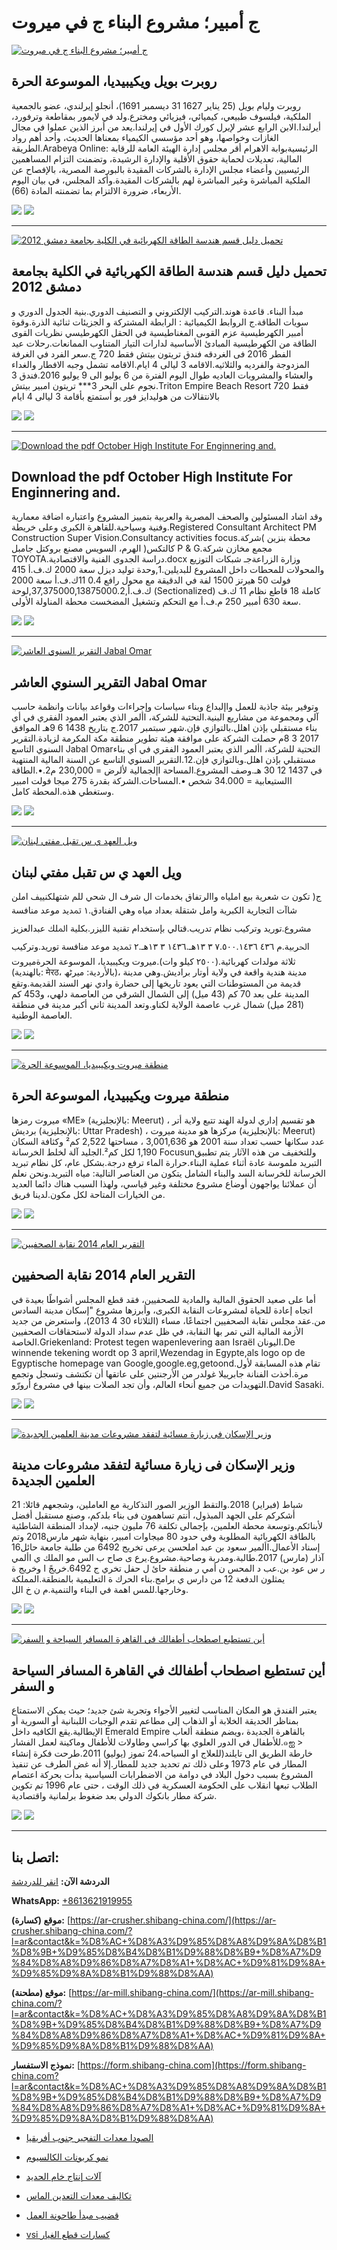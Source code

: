 # ج أمبير؛ مشروع البناء ج في ميروت

<a href="https://swt.shibang-china.com/?l=ar&img&k=%D8%AC+%D8%A3%D9%85%D8%A8%D9%8A%D8%B1%D8%9B+%D9%85%D8%B4%D8%B1%D9%88%D8%B9+%D8%A7%D9%84%D8%A8%D9%86%D8%A7%D8%A1+%D8%AC+%D9%81%D9%8A+%D9%85%D9%8A%D8%B1%D9%88%D8%AA" target="_blank">![ج أمبير؛ مشروع البناء ج في ميروت](http://static.shibang-china.com/all-800x300/92.jpg)</a>

## روبرت بويل ويكيبيديا، الموسوعة الحرة
روبرت وليام بويل (25 يناير 1627 31 ديسمبر 1691)، أنجلو إيرلندي، عضو بالجمعية الملكية، فيلسوف طبيعي، كيميائي، فيزيائي ومخترع.ولد في لايمور بمقاطعة وترفورد، أيرلندا.الابن الرابع عشر لإيرل كورك الأول في إيرلندا.يعد من أبرز الذين عملوا في مجال الغازات وخواصها، وهو أحد مؤسسي الكيمياء بمعناها الحديث، وأحد أهم رواد الطريقة.Arabeya Online: الرئيسيةبوابة الاهرام أقر مجلس إدارة الهيئة العامة للرقابة المالية، تعديلات لحماية حقوق الأقلية والإدارة الرشيدة، وتضمنت التزام المساهمين الرئيسيين وأعضاء مجلس الإدارة بالشركات المقيدة بالبورصة المصرية، بالإفصاح عن الملكية المباشرة وغير المباشرة لهم بالشركات المقيدة.وأكد المجلس، في بيان اليوم الأربعاء، ضرورة الالتزام بما تضمنته المادة (66).


<a href="https://whatsapp.shibangsoft.com/WhatsApp.php" target="_blank" title="WhatsApp">![](http://static.shibang-china.com/icon/whatsapp.png)</a> <a href="https://swt.shibang-china.com/?l=ar&icon&k=%D8%AC+%D8%A3%D9%85%D8%A8%D9%8A%D8%B1%D8%9B+%D9%85%D8%B4%D8%B1%D9%88%D8%B9+%D8%A7%D9%84%D8%A8%D9%86%D8%A7%D8%A1+%D8%AC+%D9%81%D9%8A+%D9%85%D9%8A%D8%B1%D9%88%D8%AA" target="_blank">![](http://static.shibang-china.com/icon/chat-ar.png)</a>

---

<a href="https://swt.shibang-china.com/?l=ar&img&k=%D8%AC+%D8%A3%D9%85%D8%A8%D9%8A%D8%B1%D8%9B+%D9%85%D8%B4%D8%B1%D9%88%D8%B9+%D8%A7%D9%84%D8%A8%D9%86%D8%A7%D8%A1+%D8%AC+%D9%81%D9%8A+%D9%85%D9%8A%D8%B1%D9%88%D8%AA" target="_blank">![تحميل دليل قسم هندسة الطاقة الكهربائية في الكلية بجامعة دمشق 2012](http://static.shibang-china.com/all-800x300/269.jpg)</a>

## تحميل دليل قسم هندسة الطاقة الكهربائية في الكلية بجامعة دمشق 2012
مبدأ البناء. قاعدة هوند.التركيب الإلكتروني و التصنيف الدوري.بنية الجدول الدوري و سويات الطاقة.ج الروابط الكيميائية : الرابطة المشتركة و الجزيئات ثنائية الذرة.وقوة أمبير الكهرطيسية عزم القوىى المغناطيسية في الحقل الكهرطيسي نظريات القوى الطاقة من الكهرطيسية المبادئ الأساسية لدارات التيار المتناوب الممانعات.رحلات عيد الفطر 2016 فى الغردقه فندق تريتون بيتش فقط 720 ج.سعر الفرد في الغرفة المزدوجة والفرديه والثلاثيه.الاقامه 3 ليالى 4 ايام.الاقامه تشمل وجبه الافطار والغداء والعشاء والمشروبات العاديه طوال اليوم الفترة من 6 يوليو الى 9 يوليو 2016.فندق 3 نجوم على البحر 3*** تريتون امبير بيتش.Triton Empire Beach Resort فقط 720 بالانتقالات من هوليدايز فور يو أستمتع بأقامة 3 ليالى 4 ايام


<a href="https://whatsapp.shibangsoft.com/WhatsApp.php" target="_blank" title="WhatsApp">![](http://static.shibang-china.com/icon/whatsapp.png)</a> <a href="https://swt.shibang-china.com/?l=ar&icon&k=%D8%AC+%D8%A3%D9%85%D8%A8%D9%8A%D8%B1%D8%9B+%D9%85%D8%B4%D8%B1%D9%88%D8%B9+%D8%A7%D9%84%D8%A8%D9%86%D8%A7%D8%A1+%D8%AC+%D9%81%D9%8A+%D9%85%D9%8A%D8%B1%D9%88%D8%AA" target="_blank">![](http://static.shibang-china.com/icon/chat-ar.png)</a>

---

<a href="https://swt.shibang-china.com/?l=ar&img&k=%D8%AC+%D8%A3%D9%85%D8%A8%D9%8A%D8%B1%D8%9B+%D9%85%D8%B4%D8%B1%D9%88%D8%B9+%D8%A7%D9%84%D8%A8%D9%86%D8%A7%D8%A1+%D8%AC+%D9%81%D9%8A+%D9%85%D9%8A%D8%B1%D9%88%D8%AA" target="_blank">![Download the pdf October High Institute For Enginnering and.](http://static.shibang-china.com/all-800x300/1398.jpg)</a>

## Download the pdf October High Institute For Enginnering and.
وقد اشاد المسئولين والصحف المصرية والعربية بتمييز المشروع واعتباره اضافة معمارية وفنية وسياحية.للقاهرة الكبرى وعلى خريطة.Registered Consultant Architect PM Construction Super Vision.Consultancy activities focus.محطة بنزين )شركة كالتكس( الهرم، السويس مصنع بروكتل جامبل P &amp; G.مجمع مخازن شركة TOYOTA.دراسة الجدوى الفنية والاقتصادية.docx وزارة الزراعةجـ شبكات التوزيع والمحولات للمحطات داخل المشروع للبديلين.1,وحدة توليد ديزل سعة 2000 ك.ف.أ 415 فولت 50 هيرتز 1500 لفة في الدقيقة مع محول رافع 0.4 11ك.ف.أ سعة 2000 ك.ف.أ,37,375000,13875000.2,لوحة (Sectionalized) كاملة 18 قاطع نظام 11 ك.ف سعة 630 أمبير 250 م.ف.أ مع التحكم وتشغيل المضخست محطة المناولة الأولى.


<a href="https://whatsapp.shibangsoft.com/WhatsApp.php" target="_blank" title="WhatsApp">![](http://static.shibang-china.com/icon/whatsapp.png)</a> <a href="https://swt.shibang-china.com/?l=ar&icon&k=%D8%AC+%D8%A3%D9%85%D8%A8%D9%8A%D8%B1%D8%9B+%D9%85%D8%B4%D8%B1%D9%88%D8%B9+%D8%A7%D9%84%D8%A8%D9%86%D8%A7%D8%A1+%D8%AC+%D9%81%D9%8A+%D9%85%D9%8A%D8%B1%D9%88%D8%AA" target="_blank">![](http://static.shibang-china.com/icon/chat-ar.png)</a>

---

<a href="https://swt.shibang-china.com/?l=ar&img&k=%D8%AC+%D8%A3%D9%85%D8%A8%D9%8A%D8%B1%D8%9B+%D9%85%D8%B4%D8%B1%D9%88%D8%B9+%D8%A7%D9%84%D8%A8%D9%86%D8%A7%D8%A1+%D8%AC+%D9%81%D9%8A+%D9%85%D9%8A%D8%B1%D9%88%D8%AA" target="_blank">![التقرير السنوي العاشر Jabal Omar](http://static.shibang-china.com/all-800x300/262.jpg)</a>

## التقرير السنوي العاشر Jabal Omar
وتوفير بيئة جاذبة للعمل واإلبداع وبناء سياسات وإجراءات وقواعد بيانات وانظمة حاسب آلي ومجموعة من مشاريع البنية.التحتية للشركة، األمر الذي يعتبر العمود الفقري في أي بناء مستقبلي بإذن اهلل.بالتوازي فإن.شهر سبتمبر 2017.ج بتاريخ 1438 6 9هـ الموافق 2017 3 8م حصلت الشركة على موافقة هيئة تطوير منطقة مكة المكرمة لزيادة.التقرير السنوي التاسع Jabal Omarالتحتية للشركة، األمر الذي يعتبر العمود الفقري في أي بناء مستقبلي بإذن اهلل.وبالتوازي فإن.12.التقرير السنوي التاسع عن السنة المالية المنتهية في 1437 12 30 هـ.وصف المشروع.المساحة اإلجمالية لألرض = 230,000 م2.•.الطاقة االستيعابية = 34.000 شخص •.المساحات.الشركة بقدرة 275 ميجا فولت امبير وستغطي هذه.المحطة كامل.


<a href="https://whatsapp.shibangsoft.com/WhatsApp.php" target="_blank" title="WhatsApp">![](http://static.shibang-china.com/icon/whatsapp.png)</a> <a href="https://swt.shibang-china.com/?l=ar&icon&k=%D8%AC+%D8%A3%D9%85%D8%A8%D9%8A%D8%B1%D8%9B+%D9%85%D8%B4%D8%B1%D9%88%D8%B9+%D8%A7%D9%84%D8%A8%D9%86%D8%A7%D8%A1+%D8%AC+%D9%81%D9%8A+%D9%85%D9%8A%D8%B1%D9%88%D8%AA" target="_blank">![](http://static.shibang-china.com/icon/chat-ar.png)</a>

---

<a href="https://swt.shibang-china.com/?l=ar&img&k=%D8%AC+%D8%A3%D9%85%D8%A8%D9%8A%D8%B1%D8%9B+%D9%85%D8%B4%D8%B1%D9%88%D8%B9+%D8%A7%D9%84%D8%A8%D9%86%D8%A7%D8%A1+%D8%AC+%D9%81%D9%8A+%D9%85%D9%8A%D8%B1%D9%88%D8%AA" target="_blank">![ويل العهد ي س تقبل مفتي لبنان](http://static.shibang-china.com/all-800x300/83.jpg)</a>

## ويل العهد ي س تقبل مفتي لبنان
ج( تكون ت شعرية بيع املياه واالرتفاق بخدمات ال شرف ال شحي للم شتهلكنييف املن شاآت التجارية الكبرية وامل شتقلة بعداد مياه وهي الفنادق.١ ﲤﺪﻳﺪ ﻣﻮﻋﺪ ﻣﻨﺎﻓﺴﺔ ﻣﺸﺮﻭﻉ.ﺗﻮﺭﻳﺪ ﻭﺗﺮﻛﻴﺐ ﻧﻈﺎﻡ ﺗﺪﺭﻳﺐ.ﻗﺘﺎﻟﻲ ﺑﺈﺳﺘﺨﺪﺍﻡ ﺗﻘﻨﻴﺔ ﺍﻟﻠﻴﺰﺭ.ﺑﻜﻠﻴﺔ ﺍﳌﻠﻚ ﻋﺒﺪﺍﻟﻌﺰﻳﺰ ﺍﳊﺮﺑﻴﺔ.ﻡ ٤٣٦ ٧.٥٠٠.١٤٣٦ ٣ ١٣ﻫـ.١٤٣٦ ٣ ١٣ﻫـ.٢ ﲤﺪﻳﺪ ﻣﻮﻋﺪ ﻣﻨﺎﻓﺴﺔ ﺗﻮﺭﻳﺪ.ﻭﺗﺮﻛﻴﺐ ﺛﻼﺛﺔ ﻣﻮﻟﺪﺍﺕ ﻛﻬﺮﺑﺎﺋﻴﺔ.(٢٥٠٠ ﻛﻴﻠﻮ ﻭﺍﺕ).ميروت ويكيبيديا، الموسوعة الحرةميروت (بالهندية: मेरठ، بالأردية: میرٹھ)، مدينة هندية واقعة في ولاية أوتار براديش.وهي مدينة قديمة من المستوطنات التي يعود تاريخها إلى حضارة وادي نهر السند القديمة.وتقع المدينة على بعد 70 كم (43 ميل) إلى الشمال الشرقي من العاصمة دلهي، و453 كم (281 ميل) شمال غرب عاصمة الولاية لكناو.وتعد المدينة ثاني أكبر مدينة في منطقة العاصمة الوطنية.


<a href="https://whatsapp.shibangsoft.com/WhatsApp.php" target="_blank" title="WhatsApp">![](http://static.shibang-china.com/icon/whatsapp.png)</a> <a href="https://swt.shibang-china.com/?l=ar&icon&k=%D8%AC+%D8%A3%D9%85%D8%A8%D9%8A%D8%B1%D8%9B+%D9%85%D8%B4%D8%B1%D9%88%D8%B9+%D8%A7%D9%84%D8%A8%D9%86%D8%A7%D8%A1+%D8%AC+%D9%81%D9%8A+%D9%85%D9%8A%D8%B1%D9%88%D8%AA" target="_blank">![](http://static.shibang-china.com/icon/chat-ar.png)</a>

---

<a href="https://swt.shibang-china.com/?l=ar&img&k=%D8%AC+%D8%A3%D9%85%D8%A8%D9%8A%D8%B1%D8%9B+%D9%85%D8%B4%D8%B1%D9%88%D8%B9+%D8%A7%D9%84%D8%A8%D9%86%D8%A7%D8%A1+%D8%AC+%D9%81%D9%8A+%D9%85%D9%8A%D8%B1%D9%88%D8%AA" target="_blank">![منطقة ميروت ويكيبيديا، الموسوعة الحرة](http://static.shibang-china.com/all-800x300/107.jpg)</a>

## منطقة ميروت ويكيبيديا، الموسوعة الحرة
ميروت رمزها «ME» (بالإنجليزية: Meerut) ، هو تقسيم إداري لدولة الهند تتبع ولاية أتر برديش (بالإنجليزية: Uttar Pradesh) ، مركزها هو مدينة ميروت (بالإنجليزية: Meerut) عدد سكانها حسب تعداد سنة 2001 هو 3,001,636 ، مساحتها 2,522 كم² وكثافة السكان 1,190 لكل كم².الجليد آلة لخلط الخرسانة Focusunوللتخفيف من هذه الآثار يتم تطبيق التبريد ملموسة عادة أثناء عملية البناء.حرارة الماء ترفع درجة.بشكل عام، كل نظام تبريد الخرسانة للخرسانة السد والبناء الشامل يتكون من العناصر التالية: مياه التبريد.ونحن نعلم أن عملائنا يواجهون أوضاع مشروع مختلفة وغير قياسي، ولهذا السبب هناك دائما العديد من الخيارات المتاحة لكل مكون.لدينا فريق.


<a href="https://whatsapp.shibangsoft.com/WhatsApp.php" target="_blank" title="WhatsApp">![](http://static.shibang-china.com/icon/whatsapp.png)</a> <a href="https://swt.shibang-china.com/?l=ar&icon&k=%D8%AC+%D8%A3%D9%85%D8%A8%D9%8A%D8%B1%D8%9B+%D9%85%D8%B4%D8%B1%D9%88%D8%B9+%D8%A7%D9%84%D8%A8%D9%86%D8%A7%D8%A1+%D8%AC+%D9%81%D9%8A+%D9%85%D9%8A%D8%B1%D9%88%D8%AA" target="_blank">![](http://static.shibang-china.com/icon/chat-ar.png)</a>

---

<a href="https://swt.shibang-china.com/?l=ar&img&k=%D8%AC+%D8%A3%D9%85%D8%A8%D9%8A%D8%B1%D8%9B+%D9%85%D8%B4%D8%B1%D9%88%D8%B9+%D8%A7%D9%84%D8%A8%D9%86%D8%A7%D8%A1+%D8%AC+%D9%81%D9%8A+%D9%85%D9%8A%D8%B1%D9%88%D8%AA" target="_blank">![التقرير العام 2014 نقابة الصحفيين](http://static.shibang-china.com/all-800x300/465.jpg)</a>

## التقرير العام 2014 نقابة الصحفيين
أما على صعيد الحقوق المالية والمادية للصحفيين، فقد قطع المجلس أشواطًا بعيدة في اتجاه إعادة للحياة لمشروعات النقابة الكبرى، وأبرزها مشروع &quot;إسكان مدينة السادس من.عقد مجلس نقابة الصحفيين اجتماعًا، مساء (الثلاثاء 30 4 2013)، واستعرض من جديد الأزمة المالية التي تمر بها النقابة، في ظل عدم سداد الدولة لاستحقاقات الصحفيين الخاصة.Griekenland: Protest tegen wapenlevering aan Israël اليونان.De winnende tekening wordt op 3 april,Wezendag in Egypte,als logo op de Egyptische homepage van Google,google.eg,getoond.تقام هذه المسابقة لأول مرة.أخذت الفنانة جابرييلا غولدر من الأرجنتين على عاتقها أن تكتشف وتسجل وتجمع التهويدات من جميع أنحاء العالم، وأن تجد الصلات بينها في مشروع أرورّو.David Sasaki.


<a href="https://whatsapp.shibangsoft.com/WhatsApp.php" target="_blank" title="WhatsApp">![](http://static.shibang-china.com/icon/whatsapp.png)</a> <a href="https://swt.shibang-china.com/?l=ar&icon&k=%D8%AC+%D8%A3%D9%85%D8%A8%D9%8A%D8%B1%D8%9B+%D9%85%D8%B4%D8%B1%D9%88%D8%B9+%D8%A7%D9%84%D8%A8%D9%86%D8%A7%D8%A1+%D8%AC+%D9%81%D9%8A+%D9%85%D9%8A%D8%B1%D9%88%D8%AA" target="_blank">![](http://static.shibang-china.com/icon/chat-ar.png)</a>

---

<a href="https://swt.shibang-china.com/?l=ar&img&k=%D8%AC+%D8%A3%D9%85%D8%A8%D9%8A%D8%B1%D8%9B+%D9%85%D8%B4%D8%B1%D9%88%D8%B9+%D8%A7%D9%84%D8%A8%D9%86%D8%A7%D8%A1+%D8%AC+%D9%81%D9%8A+%D9%85%D9%8A%D8%B1%D9%88%D8%AA" target="_blank">![وزير الإسكان فى زيارة مسائية لتفقد مشروعات مدينة العلمين الجديدة](http://static.shibang-china.com/all-800x300/470.jpg)</a>

## وزير الإسكان فى زيارة مسائية لتفقد مشروعات مدينة العلمين الجديدة
21 شباط (فبراير) 2018.والتقط الوزير الصور التذكارية مع العاملين، وشجعهم قائلا: أشكركم على الجهد المبذول، أنتم تساهمون فى بناء بلدكم، وصنع مستقبل أفضل لأبنائكم.وتوسعة محطة العلمين، بإجمالى تكلفة 76 مليون جنيه، لإمداد المنطقة الشاطئية بالطاقة الكهربائية المطلوبة وفي حدود 80 ميجاوات امبير، بنهاية شهر مارس2018 وتم إسناد الأعمال.األمير سعود بن عبد املحسن يرعى تخريج 6492 من طلبة جامعة حائل16 آذار (مارس) 2017.طالبة.ومدربة وصاحبة.مشروع.يرع ى صاح ب الس مو الملك ي األمي ر س عود بن.عب د المحس ن أمي ر منطقة حائ ل حفل تخري ج 6492.خريجً ا وخريج ة يمثلون الدفعة 12 من دارس ي برامج.بناء الحرك ة التعليمية بالمنطقة.المملكة وخارجها.للمس اهمة في البناء والتنمية.م ن خ الل.


<a href="https://whatsapp.shibangsoft.com/WhatsApp.php" target="_blank" title="WhatsApp">![](http://static.shibang-china.com/icon/whatsapp.png)</a> <a href="https://swt.shibang-china.com/?l=ar&icon&k=%D8%AC+%D8%A3%D9%85%D8%A8%D9%8A%D8%B1%D8%9B+%D9%85%D8%B4%D8%B1%D9%88%D8%B9+%D8%A7%D9%84%D8%A8%D9%86%D8%A7%D8%A1+%D8%AC+%D9%81%D9%8A+%D9%85%D9%8A%D8%B1%D9%88%D8%AA" target="_blank">![](http://static.shibang-china.com/icon/chat-ar.png)</a>

---

<a href="https://swt.shibang-china.com/?l=ar&img&k=%D8%AC+%D8%A3%D9%85%D8%A8%D9%8A%D8%B1%D8%9B+%D9%85%D8%B4%D8%B1%D9%88%D8%B9+%D8%A7%D9%84%D8%A8%D9%86%D8%A7%D8%A1+%D8%AC+%D9%81%D9%8A+%D9%85%D9%8A%D8%B1%D9%88%D8%AA" target="_blank">![أين تستطيع اصطحاب أطفالك في القاهرة المسافر السياحة و السفر](http://static.shibang-china.com/all-800x300/1348.jpg)</a>

## أين تستطيع اصطحاب أطفالك في القاهرة المسافر السياحة و السفر
يعتبر الفندق هو المكان المناسب لتغيير الأجواء وتجربة شئ جديد؛ حيث يمكن الاستمتاع بمناظر الحديقة الخلابة أو الذهاب إلى مطاعم تقدم الوجبات اللبنانية أو السورية أو الإيطالية.يقع الكافيه داخل Emerald Empire بالقاهرة الجديدة ،ويضم منطقة ألعاب للأطفال في الدور العلوي بها كراسي وطاولات للأطفال وماكينة لعمل الفشار.๑ஐ &gt; خارطة الطريق الى تايلند(للعلاج او السياحه.24 تموز (يوليو) 2011.طرحت فكرة إنشاء المطار في عام 1973 وعلى ذلك تم تحديد جديد للمطار.إلا أنه غض الطرف عن تنفيذ المشروع بسبب دخول البلاد في دوامة من الاضطرابات السياسية بدأت بحركة اعتصام الطلاب تبعها انقلاب على الحكومة العسكرية في ذلك الوقت ، حتى عام 1996 تم تكوين شركة مطار بانكوك الدولي بعد ضغوط برلمانية واقتصادية.


<a href="https://whatsapp.shibangsoft.com/WhatsApp.php" target="_blank" title="WhatsApp">![](http://static.shibang-china.com/icon/whatsapp.png)</a> <a href="https://swt.shibang-china.com/?l=ar&icon&k=%D8%AC+%D8%A3%D9%85%D8%A8%D9%8A%D8%B1%D8%9B+%D9%85%D8%B4%D8%B1%D9%88%D8%B9+%D8%A7%D9%84%D8%A8%D9%86%D8%A7%D8%A1+%D8%AC+%D9%81%D9%8A+%D9%85%D9%8A%D8%B1%D9%88%D8%AA" target="_blank">![](http://static.shibang-china.com/icon/chat-ar.png)</a>

---
## اتصل بنا:

**الدردشة الآن:** [انقر للدردشة](https://swt.shibang-china.com?l=ar&contact&k=%D8%AC+%D8%A3%D9%85%D8%A8%D9%8A%D8%B1%D8%9B+%D9%85%D8%B4%D8%B1%D9%88%D8%B9+%D8%A7%D9%84%D8%A8%D9%86%D8%A7%D8%A1+%D8%AC+%D9%81%D9%8A+%D9%85%D9%8A%D8%B1%D9%88%D8%AA)

**WhatsApp:**  [+8613621919955](https://whatsapp.shibangsoft.com/WhatsApp.php)

**موقع (كسارة):** [https://ar-crusher.shibang-china.com/](https://ar-crusher.shibang-china.com/?l=ar&contact&k=%D8%AC+%D8%A3%D9%85%D8%A8%D9%8A%D8%B1%D8%9B+%D9%85%D8%B4%D8%B1%D9%88%D8%B9+%D8%A7%D9%84%D8%A8%D9%86%D8%A7%D8%A1+%D8%AC+%D9%81%D9%8A+%D9%85%D9%8A%D8%B1%D9%88%D8%AA)

**موقع (مطحنة):** [https://ar-mill.shibang-china.com/](https://ar-mill.shibang-china.com/?l=ar&contact&k=%D8%AC+%D8%A3%D9%85%D8%A8%D9%8A%D8%B1%D8%9B+%D9%85%D8%B4%D8%B1%D9%88%D8%B9+%D8%A7%D9%84%D8%A8%D9%86%D8%A7%D8%A1+%D8%AC+%D9%81%D9%8A+%D9%85%D9%8A%D8%B1%D9%88%D8%AA)

**نموذج الاستفسار:** [https://form.shibang-china.com](https://form.shibang-china.com?l=ar&contact&k=%D8%AC+%D8%A3%D9%85%D8%A8%D9%8A%D8%B1%D8%9B+%D9%85%D8%B4%D8%B1%D9%88%D8%B9+%D8%A7%D9%84%D8%A8%D9%86%D8%A7%D8%A1+%D8%AC+%D9%81%D9%8A+%D9%85%D9%8A%D8%B1%D9%88%D8%AA)

* [الصودا معدات التفجير جنوب أفريقيا](../29/%D8%A7%D9%84%D8%B5%D9%88%D8%AF%D8%A7%20%D9%85%D8%B9%D8%AF%D8%A7%D8%AA%20%D8%A7%D9%84%D8%AA%D9%81%D8%AC%D9%8A%D8%B1%20%D8%AC%D9%86%D9%88%D8%A8%20%D8%A3%D9%81%D8%B1%D9%8A%D9%82%D9%8A%D8%A7.md)

* [نمو كربونات الكالسيوم](../26/%D9%86%D9%85%D9%88%20%D9%83%D8%B1%D8%A8%D9%88%D9%86%D8%A7%D8%AA%20%D8%A7%D9%84%D9%83%D8%A7%D9%84%D8%B3%D9%8A%D9%88%D9%85.md)

* [آلات إنتاج خام الحديد](../26/%D8%A2%D9%84%D8%A7%D8%AA%20%D8%A5%D9%86%D8%AA%D8%A7%D8%AC%20%D8%AE%D8%A7%D9%85%20%D8%A7%D9%84%D8%AD%D8%AF%D9%8A%D8%AF.md)

* [تكاليف معدات التعدين الماس](../27/%D8%AA%D9%83%D8%A7%D9%84%D9%8A%D9%81%20%D9%85%D8%B9%D8%AF%D8%A7%D8%AA%20%D8%A7%D9%84%D8%AA%D8%B9%D8%AF%D9%8A%D9%86%20%D8%A7%D9%84%D9%85%D8%A7%D8%B3.md)

* [قضيب مبدأ طاحونة العمل](../29/%D9%82%D8%B6%D9%8A%D8%A8%20%D9%85%D8%A8%D8%AF%D8%A3%20%D8%B7%D8%A7%D8%AD%D9%88%D9%86%D8%A9%20%D8%A7%D9%84%D8%B9%D9%85%D9%84.md)

* [vsi كسارات قطع الغيار](../27/vsi%20%D9%83%D8%B3%D8%A7%D8%B1%D8%A7%D8%AA%20%D9%82%D8%B7%D8%B9%20%D8%A7%D9%84%D8%BA%D9%8A%D8%A7%D8%B1.md)